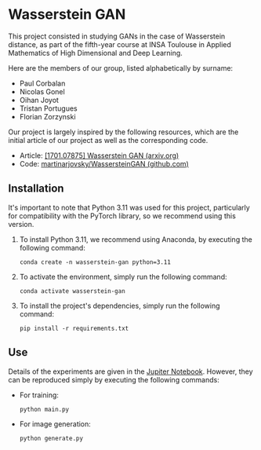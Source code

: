 # Wasserstein GAN
This project consisted in studying GANs in the case of Wasserstein distance, as part of the fifth-year course at INSA Toulouse in Applied Mathematics of High Dimensional and Deep Learning.

Here are the members of our group, listed alphabetically by surname:
- Paul Corbalan
- Nicolas Gonel
- Oihan Joyot
- Tristan Portugues
- Florian Zorzynski

Our project is largely inspired by the following resources, which are the initial article of our project as well as the corresponding code.
- Article: [[1701.07875] Wasserstein GAN (arxiv.org)](https://arxiv.org/abs/1701.07875)
- Code: [martinarjovsky/WassersteinGAN (github.com)](https://github.com/martinarjovsky/WassersteinGAN)


## Installation
It's important to note that Python 3.11 was used for this project, particularly for compatibility with the PyTorch library, so we recommend using this version.
1. To install Python 3.11, we recommend using Anaconda, by executing the following command:
    ```shell
    conda create -n wasserstein-gan python=3.11
    ```
2. To activate the environment, simply run the following command:
    ```shell
    conda activate wasserstein-gan
    ```
3. To install the project's dependencies, simply run the following command:
    ```shell
    pip install -r requirements.txt
    ```


## Use
Details of the experiments are given in the [Jupiter Notebook](./notebook.ipynb). However, they can be reproduced simply by executing the following commands:
- For training:
    ```shell
    python main.py
    ```
- For image generation:
    ```shell
    python generate.py
    ```
